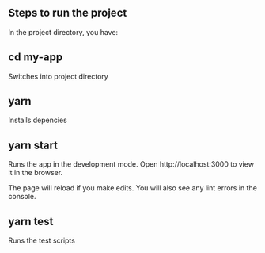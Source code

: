 ## Steps to run the project

In the project directory, you have:

## cd my-app
Switches into project directory

## yarn
Installs depencies


## yarn start
Runs the app in the development mode.
Open http://localhost:3000 to view it in the browser.

The page will reload if you make edits.
You will also see any lint errors in the console.

## yarn test
Runs the test scripts
